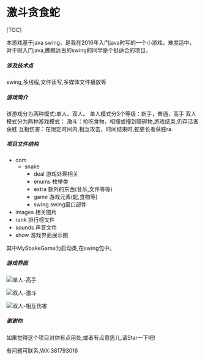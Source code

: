 # 激斗贪食蛇
[TOC]

本游戏基于java swing，是我在2016年入门java时写的一个小游戏，难度适中，对于刚入门java,瞧瞧远古的swing的同学是个挺适合的项目。

##### 涉及技术点

swing,多线程,文件读写,多媒体文件播放等

##### 游戏简介

该游戏分为两种模式:单人、双人。
单人模式分3个等级：新手，普通，高手
双人模式分为两种游戏模式：
激斗：抢吃食物，相撞或撞到障碍物,游戏结束,仍存活者获胜
互相伤害：在限定时间内,相互攻击，时间结束时,蛇更长者获胜ra

##### 项目文件结构

- com
  - snake
    - deal  游戏处理相关
    - enums 枚举类
    -  extra 额外的东西(音乐,文件等等)
    - game 游戏元素(蛇,食物等)
    - swing swing窗口部件
- images 相关图片
- rank 排行榜文件
- sounds 声音文件
- show 游戏界面展示图

其中MySbakeGame为启动类,在swing包中。



##### 游戏界面

![单人-高手](https://github.com/zhangwenkang0/SnakeGame/blob/master/show/单人-高手.png)

![双人-激斗](https://github.com/zhangwenkang0/SnakeGame/blob/master/show/双人-激斗.png)

![双人-相互伤害](https://github.com/zhangwenkang0/SnakeGame/blob/master/show/双人-相互伤害.png)

##### 谢谢你
如果觉得这个项目对你有点用处,或者有点意思儿,请Star一下吧!

有问题可联系,WX:381793016
